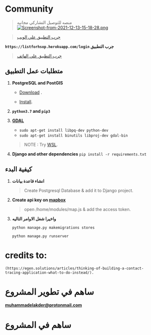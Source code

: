 # Community
> منصه للتوصيل التشاركي   مجانيه
[![Screenshot-from-2021-12-13-15-18-28.png](https://i.postimg.cc/PrVcrC9n/Screenshot-from-2021-12-13-15-18-28.png)](https://postimg.cc/MvRt9pz9)

>[جرب التطبيق علي الويب](https://deliverybycommunity.herokuapp.com/home)

**`https://listforhsop.herokuapp.com/login` جرب التطبيق**

>[جرب التطبيق علي الهاتف](https://github.com/Muhammadelakder/CommunityApP/raw/main/deliverybycommunity.apk)


## متطلبات عمل التطبيق

1. **PostgreSQL and PostGIS**
    - [Download](https://www.postgresql.org/download/) .

    - [Install](https://postgis.net/install/).

2. **`python3.7` and `pip3`**

3. **[GDAL](https://gdal.org/)**

    - `sudo apt-get install libpq-dev python-dev`
    - `sudo apt-get install binutils libproj-dev gdal-bin`

    >NOTE : Try [WSL](https://ubuntu.com/wsl).

4. **Django and other dependencies**
    `pip install -r requirements.txt`

## كيفية البدء

1. **انشاء قاعدة بيانات**
    >Create Postgresql Database &
    >add it to Django project.

2. **Create api key on [mapbox](https://mapbox.com/)**
    >open /home/modules/map.js &
    >add the access token.

3. **واخيرا شغل الاوامر التاليه**

    `python manage.py makemigrations stores`

    `python manage.py runserver`




# credits to:
    (https://egen.solutions/articles/thinking-of-building-a-contact-tracing-application-what-to-do-instead/).

# ساهم في تطوير المشروع
**muhammadelakder@protonmail.com**


# ساهم في المشروع
    
